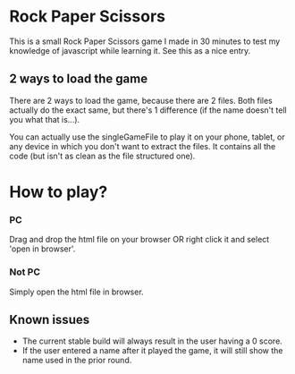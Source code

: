 # Rock Paper Scissors
This is a small Rock Paper Scissors game I made in 30 minutes to test my knowledge of javascript while learning it. See this as a nice entry.

## 2 ways to load the game
There are 2 ways to load the game, because there are 2 files. Both files actually do the exact same, but there's 1 difference (if the name doesn't tell you what that is...).

You can actually use the singleGameFile to play it on your phone, tablet, or any device in which you don't want to extract the files. It contains all the code (but isn't as clean as the file structured one).

# How to play?
### PC
Drag and drop the html file on your browser OR right click it and select 'open in browser'.
### Not PC
Simply open the html file in browser.

## Known issues
- The current stable build will always result in the user having a 0 score.
- If the user entered a name after it played the game, it will still show the name used in the prior round.

